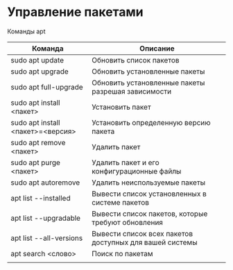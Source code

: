 # Управление пакетами



Команды apt

| Команда                           | Описание                                                |
| --------------------------------- | ------------------------------------------------------- |
| sudo apt update                   | Обновить список пакетов                                 |
| sudo apt upgrade                  | Обновить установленные пакеты                           |
| sudo apt full-upgrade             | Обновить установленные пакеты разрешая зависимости      |
| sudo apt install <пакет>          | Установить пакет                                        |
| sudo apt install <пакет>=<версия> | Установить определенную версию пакета                   |
| sudo apt remove <пакет>           | Удалить пакет                                           |
| sudo apt purge <пакет>            | Удалить пакет и его конфигурационные файлы              |
| sudo apt autoremove               | Удалить неиспользуемые пакеты                           |
| apt list --installed              | Вывести список установленных в системе пакетов          |
| apt list --upgradable             | Вывести список пакетов, которые требуют обновления      |
| apt list --all-versions           | Вывести список всех пакетов доступных для вашей системы |
| apt search <слово>                | Поиск по пакетам                                        |
|                                   |                                                         |

